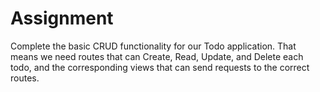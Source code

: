 # Assignment

Complete the basic CRUD functionality for our Todo application. That means we need routes that can Create, Read, Update, and Delete each todo, and the corresponding views that can send requests to the correct routes.
